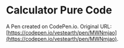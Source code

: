 # Calculator Pure Code

A Pen created on CodePen.io. Original URL: [https://codepen.io/vestearth/pen/MWNmjao](https://codepen.io/vestearth/pen/MWNmjao).

